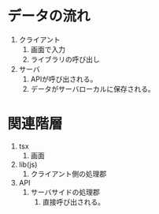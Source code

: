 # データの流れ


1. クライアント
   1. 画面で入力
   2. ライブラリの呼び出し
2. サーバ
   1. APIが呼び出される。
   2. データがサーバローカルに保存される。


# 関連階層

1. tsx
   1. 画面
2. lib(js)
   1. クライアント側の処理郡
3. API
   1. サーバサイドの処理郡
       1. 直接呼び出される。

